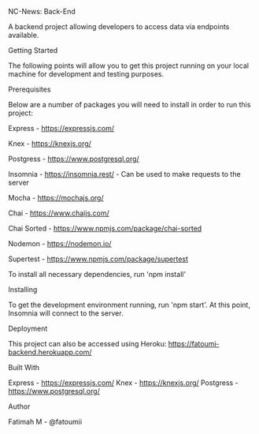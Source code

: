 NC-News: Back-End

A backend project allowing developers to access data via endpoints available.

Getting Started

The following points will allow you to get this project running on your local machine for development and testing purposes.

Prerequisites

Below are a number of packages you will need to install in order to run this project:

Express - https://expressjs.com/

Knex - https://knexjs.org/

Postgress - https://www.postgresql.org/

Insomnia - https://insomnia.rest/ - Can be used to make requests to the server

Mocha - https://mochajs.org/

Chai - https://www.chaijs.com/

Chai Sorted - https://www.npmjs.com/package/chai-sorted

Nodemon - https://nodemon.io/

Supertest - https://www.npmjs.com/package/supertest

To install all necessary dependencies, run 'npm install'


Installing

To get the development environment running, run 'npm start'. At this point, Insomnia will connect to the server.

Deployment

This project can also be accessed using Heroku: https://fatoumi-backend.herokuapp.com/

Built With

Express - https://expressjs.com/
Knex - https://knexjs.org/
Postgress - https://www.postgresql.org/

Author

Fatimah M - @fatoumii
